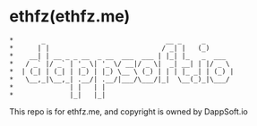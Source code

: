 # ethfz(ethfz.me)
 
```
*       _                              __ _     _
*      | |                            / _| |   (_)
*    __| | __ _ _ __  _ __  ___  ___ | |_| |_   _  ___
*   / _` |/ _` | '_ \| '_ \/ __|/ _ \|  _| __| | |/ _ \
*  | (_| | (_| | |_) | |_) \__ \ (_) | | | |_ _| | (_) |
*   \__,_|\__,_| .__/| .__/|___/\___/|_|  \__(_)_|\___/
*              | |   | |
*              |_|   |_|
```

This repo is for ethfz.me, and copyright is owned by DappSoft.io

